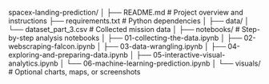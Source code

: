spacex-landing-prediction/
│
├── README.md                  # Project overview and instructions
├── requirements.txt           # Python dependencies
│
├── data/
│   └── dataset_part_3.csv     # Collected mission data
│
├── notebooks/                 # Step-by-step analysis notebooks
│   ├── 01-collecting-the-data.ipynb
│   ├── 02-webscraping-falcon.ipynb
│   ├── 03-data-wrangling.ipynb
│   ├── 04-exploring-and-preparing-data.ipynb
│   ├── 05-interactive-visual-analytics.ipynb
│   └── 06-machine-learning-prediction.ipynb
│
└── visuals/                   # Optional charts, maps, or screenshots
